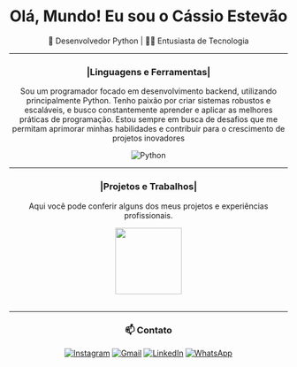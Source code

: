 <div align="center">
  <h1>Olá, Mundo! Eu sou o Cássio Estevão</h1>
  <p>🚀 Desenvolvedor Python | 👨‍💻 Entusiasta de Tecnologia</p>
</div>

---

<div align="center">
  <h3>|Linguagens e Ferramentas|</h3>
  <p> Sou um programador focado em desenvolvimento backend, utilizando principalmente Python. Tenho paixão por criar sistemas robustos e escaláveis, e busco constantemente aprender e aplicar as melhores práticas de programação. Estou sempre em busca de desafios que me permitam aprimorar minhas habilidades e contribuir para o crescimento de projetos inovadores </p>
  <p>
    <img src="https://img.shields.io/badge/-Python-3776AB?style=flat-square&logo=python&logoColor=white" alt="Python">
  </p>
</div>

---

<div align="center">
  <h3>|Projetos e Trabalhos|</h3>
  <p>Aqui você pode conferir alguns dos meus projetos e experiências profissionais.
</p>
</div>
<div align="center">
    <img height="120em" src="https://github-readme-stats.vercel.app/api/top-langs/?username=cassioestevao&theme=dark&hide_border=false&&layout=compact"/>
  </a>
</div>

<div align="center" valign="top"><br>
<p></p>

  
---
<div align="center">
  <h3>📫 Contato</h3>
  <p align="center">
    <a href="https://instagram.com/cassioestevao" target="_blank"><img src="https://img.shields.io/badge/-Instagram-E4405F?style=flat-square&logo=instagram&logoColor=white" alt="Instagram"></a>
    <a href="mailto:cassioestevaops@gmail.com" target="_blank"><img src="https://img.shields.io/badge/-Gmail-D14836?style=flat-square&logo=gmail&logoColor=white" alt="Gmail"></a>
    <a href="https://www.linkedin.com/in/cassioestevao" target="_blank"><img src="https://img.shields.io/badge/-LinkedIn-0077B5?style=flat-square&logo=linkedin&logoColor=white" alt="LinkedIn"></a>
    <a href="https://wa.me/+5501527998062898" target="_blank"><img src="https://img.shields.io/badge/-WhatsApp-25D366?style=flat-square&logo=whatsapp&logoColor=white" alt="WhatsApp"></a>
  </p>
</div>
